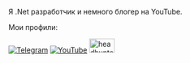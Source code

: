 Я .Net разработчик и немного блогер на YouTube. 

Мои профили:

<a href="https://t.me/Eugene13292" target="_blank">![Telegram](https://img.shields.io/badge/Telegram-2CA5E0?style=for-the-badge&logo=telegram&logoColor=white)</a> 
<a href="https://www.youtube.com/channel/UCBgYKanOCYfUcubFibI2FgQ" target="_blank">![YouTube](https://img.shields.io/badge/YouTube-%23FF0000.svg?style=for-the-badge&logo=YouTube&logoColor=white)</a> 
<a href="https://vladivostok.hh.ru/applicant/resumes/view?resume=d86e28dcff05c84ff10039ed1f33644274454b" target="_blank"><img src="https://user-images.githubusercontent.com/20531538/152671487-a736cdfa-ca68-4005-9c28-daf7652ec3b3.png" width="50" height="28" alt="headhunter"></a> 

